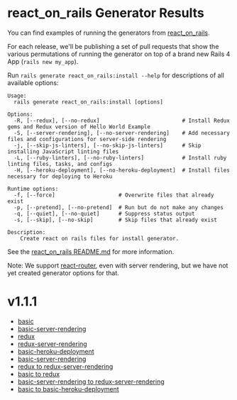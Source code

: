 # react_on_rails Generator Results

You can find examples of running the generators from [react_on_rails](https://github.com/shakacode/react_on_rails/).

For each release, we'll be publishing a set of pull requests that show the various permutations of running the generator on top of a brand new Rails 4 App (`rails new my_app`).

Run `rails generate react_on_rails:install --help` for descriptions of all available options:

```
Usage:
  rails generate react_on_rails:install [options]

Options:
  -R, [--redux], [--no-redux]                          # Install Redux gems and Redux version of Hello World Example
  -S, [--server-rendering], [--no-server-rendering]    # Add necessary files and configurations for server-side rendering
  -j, [--skip-js-linters], [--no-skip-js-linters]      # Skip installing JavaScript linting files
  -L, [--ruby-linters], [--no-ruby-linters]            # Install ruby linting files, tasks, and configs
  -H, [--heroku-deployment], [--no-heroku-deployment]  # Install files necessary for deploying to Heroku

Runtime options:
  -f, [--force]                    # Overwrite files that already exist
  -p, [--pretend], [--no-pretend]  # Run but do not make any changes
  -q, [--quiet], [--no-quiet]      # Suppress status output
  -s, [--skip], [--no-skip]        # Skip files that already exist

Description:
    Create react on rails files for install generator.
```

See the [react_on_rails README.md](https://github.com/shakacode/react_on_rails/blob/master/README.md) for more information.

Note: We support [react-router](https://github.com/rackt/react-router/), even with server rendering, but we have not yet created generator options for that.

# v1.1.1

* [basic](https://github.com/shakacode/react_on_rails-generator-results/pull/121)
* [basic-server-rendering](https://github.com/shakacode/react_on_rails-generator-results/pull/122)
* [redux](https://github.com/shakacode/react_on_rails-generator-results/pull/123)
* [redux-server-rendering](https://github.com/shakacode/react_on_rails-generator-results/pull/124)
* [basic-heroku-deployment](https://github.com/shakacode/react_on_rails-generator-results/pull/125)
* [basic-server-rendering](https://github.com/shakacode/react_on_rails-generator-results/pull/126)
* [redux to redux-server-rendering](https://github.com/shakacode/react_on_rails-generator-results/pull/127)
*	[basic to redux](https://github.com/shakacode/react_on_rails-generator-results/pull/129)
* [basic-server-rendering to redux-server-rendering](https://github.com/shakacode/react_on_rails-generator-results/pull/128)
* [basic to basic-heroku-deployment](https://github.com/shakacode/react_on_rails-generator-results/pull/130)
